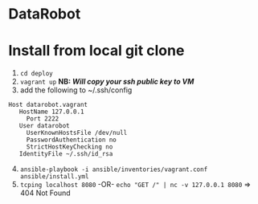 # DataRobot

# Install from local git clone
1. `cd deploy`
2. `vagrant up`
  **NB: _Will copy your ssh public key to VM_**
3. add the following to ~/.ssh/config

```
Host datarobot.vagrant
   HostName 127.0.0.1
	 Port 2222
   User datarobot
	 UserKnownHostsFile /dev/null
	 PasswordAuthentication no
	 StrictHostKeyChecking no
   IdentityFile ~/.ssh/id_rsa
```

4. `ansible-playbook -i ansible/inventories/vagrant.conf ansible/install.yml`
5. `tcping localhost 8080`
		-OR-
	 `echo "GET /" | nc -v 127.0.0.1 8080` => 404 Not Found	

